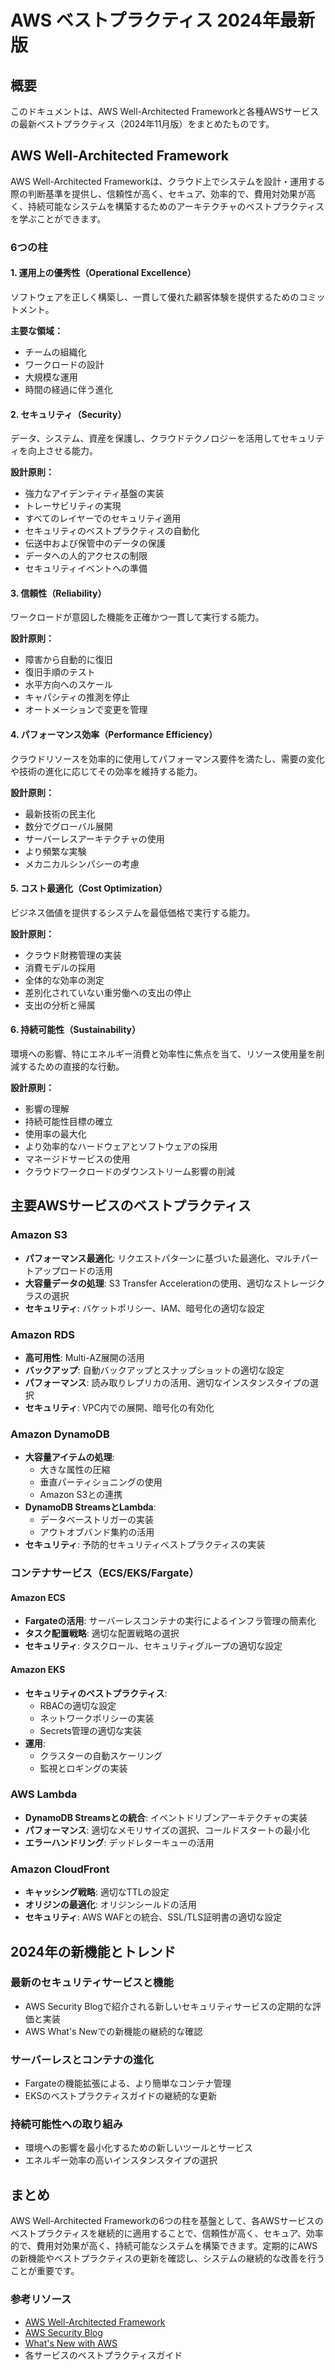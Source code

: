 # AWS ベストプラクティス 2024年最新版

## 概要
このドキュメントは、AWS Well-Architected Frameworkと各種AWSサービスの最新ベストプラクティス（2024年11月版）をまとめたものです。

## AWS Well-Architected Framework

AWS Well-Architected Frameworkは、クラウド上でシステムを設計・運用する際の判断基準を提供し、信頼性が高く、セキュア、効率的で、費用対効果が高く、持続可能なシステムを構築するためのアーキテクチャのベストプラクティスを学ぶことができます。

### 6つの柱

#### 1. 運用上の優秀性（Operational Excellence）
ソフトウェアを正しく構築し、一貫して優れた顧客体験を提供するためのコミットメント。

**主要な領域：**
- チームの組織化
- ワークロードの設計
- 大規模な運用
- 時間の経過に伴う進化

#### 2. セキュリティ（Security）
データ、システム、資産を保護し、クラウドテクノロジーを活用してセキュリティを向上させる能力。

**設計原則：**
- 強力なアイデンティティ基盤の実装
- トレーサビリティの実現
- すべてのレイヤーでのセキュリティ適用
- セキュリティのベストプラクティスの自動化
- 伝送中および保管中のデータの保護
- データへの人的アクセスの制限
- セキュリティイベントへの準備

#### 3. 信頼性（Reliability）
ワークロードが意図した機能を正確かつ一貫して実行する能力。

**設計原則：**
- 障害から自動的に復旧
- 復旧手順のテスト
- 水平方向へのスケール
- キャパシティの推測を停止
- オートメーションで変更を管理

#### 4. パフォーマンス効率（Performance Efficiency）
クラウドリソースを効率的に使用してパフォーマンス要件を満たし、需要の変化や技術の進化に応じてその効率を維持する能力。

**設計原則：**
- 最新技術の民主化
- 数分でグローバル展開
- サーバーレスアーキテクチャの使用
- より頻繁な実験
- メカニカルシンパシーの考慮

#### 5. コスト最適化（Cost Optimization）
ビジネス価値を提供するシステムを最低価格で実行する能力。

**設計原則：**
- クラウド財務管理の実装
- 消費モデルの採用
- 全体的な効率の測定
- 差別化されていない重労働への支出の停止
- 支出の分析と帰属

#### 6. 持続可能性（Sustainability）
環境への影響、特にエネルギー消費と効率性に焦点を当て、リソース使用量を削減するための直接的な行動。

**設計原則：**
- 影響の理解
- 持続可能性目標の確立
- 使用率の最大化
- より効率的なハードウェアとソフトウェアの採用
- マネージドサービスの使用
- クラウドワークロードのダウンストリーム影響の削減

## 主要AWSサービスのベストプラクティス

### Amazon S3
- **パフォーマンス最適化**: リクエストパターンに基づいた最適化、マルチパートアップロードの活用
- **大容量データの処理**: S3 Transfer Accelerationの使用、適切なストレージクラスの選択
- **セキュリティ**: バケットポリシー、IAM、暗号化の適切な設定

### Amazon RDS
- **高可用性**: Multi-AZ展開の活用
- **バックアップ**: 自動バックアップとスナップショットの適切な設定
- **パフォーマンス**: 読み取りレプリカの活用、適切なインスタンスタイプの選択
- **セキュリティ**: VPC内での展開、暗号化の有効化

### Amazon DynamoDB
- **大容量アイテムの処理**: 
  - 大きな属性の圧縮
  - 垂直パーティショニングの使用
  - Amazon S3との連携
- **DynamoDB StreamsとLambda**: 
  - データベーストリガーの実装
  - アウトオブバンド集約の活用
- **セキュリティ**: 予防的セキュリティベストプラクティスの実装

### コンテナサービス（ECS/EKS/Fargate）

#### Amazon ECS
- **Fargateの活用**: サーバーレスコンテナの実行によるインフラ管理の簡素化
- **タスク配置戦略**: 適切な配置戦略の選択
- **セキュリティ**: タスクロール、セキュリティグループの適切な設定

#### Amazon EKS
- **セキュリティのベストプラクティス**: 
  - RBACの適切な設定
  - ネットワークポリシーの実装
  - Secrets管理の適切な実装
- **運用**: 
  - クラスターの自動スケーリング
  - 監視とロギングの実装

### AWS Lambda
- **DynamoDB Streamsとの統合**: イベントドリブンアーキテクチャの実装
- **パフォーマンス**: 適切なメモリサイズの選択、コールドスタートの最小化
- **エラーハンドリング**: デッドレターキューの活用

### Amazon CloudFront
- **キャッシング戦略**: 適切なTTLの設定
- **オリジンの最適化**: オリジンシールドの活用
- **セキュリティ**: AWS WAFとの統合、SSL/TLS証明書の適切な設定

## 2024年の新機能とトレンド

### 最新のセキュリティサービスと機能
- AWS Security Blogで紹介される新しいセキュリティサービスの定期的な評価と実装
- AWS What's Newでの新機能の継続的な確認

### サーバーレスとコンテナの進化
- Fargateの機能拡張による、より簡単なコンテナ管理
- EKSのベストプラクティスガイドの継続的な更新

### 持続可能性への取り組み
- 環境への影響を最小化するための新しいツールとサービス
- エネルギー効率の高いインスタンスタイプの選択

## まとめ

AWS Well-Architected Frameworkの6つの柱を基盤として、各AWSサービスのベストプラクティスを継続的に適用することで、信頼性が高く、セキュア、効率的で、費用対効果が高く、持続可能なシステムを構築できます。定期的にAWSの新機能やベストプラクティスの更新を確認し、システムの継続的な改善を行うことが重要です。

### 参考リソース
- [AWS Well-Architected Framework](https://docs.aws.amazon.com/wellarchitected/latest/framework/welcome.html)
- [AWS Security Blog](https://aws.amazon.com/blogs/security/)
- [What's New with AWS](https://aws.amazon.com/new/)
- 各サービスのベストプラクティスガイド